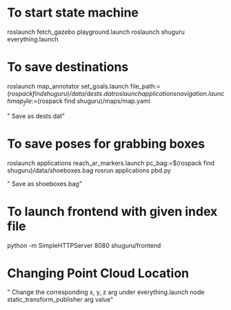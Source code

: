 # To start state machine
roslaunch fetch_gazebo playground.launch
roslaunch shuguru everything.launch

# To save destinations
roslaunch map_annotator set_goals.launch file_path:=$(rospack find shuguru)/data/dests.dat
roslaunch applications navigation.launch map_file:=$(rospack find shuguru)/maps/map.yaml

" Save as dests.dat"

# To save poses for grabbing boxes
roslaunch applications reach_ar_markers.launch pc_bag:=$(rospack find shuguru)/data/shoeboxes.bag
rosrun applications pbd.py

" Save as shoeboxes.bag"

# To launch frontend with given index file
python -m SimpleHTTPServer 8080 shuguru/frontend  

# Changing Point Cloud Location
" Change the corresponding x, y, z arg under everything.launch node
 static_transform_publisher arg value"

